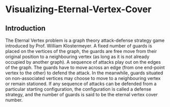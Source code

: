 # Visualizing-Eternal-Vertex-Cover

## Introduction
The Eternal Vertex problem is a graph theory attack-defense strategy game introduced by Prof. William Klostermeyer. A fixed number of guards is placed on the vertices of the graph, the guards are free move from their original position to a neighbouring vertex (as long as it is not already occupied by another graph).  A sequence of attacks play out on the edges of the graph. The guards have to move across an edge (from one end-point vertex to the other) to defend the attack. In the meanwhile, guards situated on non-associated vertices may choose to move to a neighbouring vertex or remain stationed. If any sequence of attacks can be defended from a particular starting configuration, the configuration is called a defense strategy, and the number of guards is said to be the eternal vertex cover number. 
